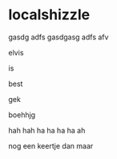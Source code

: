 # localshizzle

gasdg
adfs
gasdgasg
adfs
afv


elvis

is

best

gek

boehhjg

hah
hah
ha
ha
ha
ha
ah

nog een keertje dan maar

